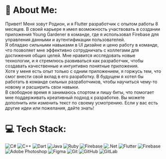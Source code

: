 # 💫 About Me:
Привет! Меня зовут Родион, и я Flutter разработчик с опытом работы 8 месяцев. В своей карьере я имел возможность участвовать в создании приложения Young Gardener в команде, где я использовал Firebase для управления данными и аутентификации пользователей.<br>Я обладаю сильными навыками в UI дизайне и ценю работу в команде, что позволяет мне эффективно сотрудничать с коллегами для достижения общих целей. Мне нравится исследовать новые технологии, и я стремлюсь развиваться как разработчик, чтобы создавать качественные и интуитивно понятные приложения.<br>Хотя у меня есть опыт только с одним приложением, я горжусь тем, что смог внести свой вклад в его разработку. В будущем я хотел бы работать в команде сильных разработчиков, чтобы научиться чему-то новому и расширить свои навыки.<br>В свободное время я занимаюсь спортом и пишу биты, что помогает мне поддерживать креативный подход к разработке. Вы можете дополнить или изменить текст по своему усмотрению. Если у вас есть другие идеи или пожелания, дайте знать!


# 💻 Tech Stack:
![C#](https://img.shields.io/badge/c%23-%23239120.svg?style=for-the-badge&logo=csharp&logoColor=white) ![C++](https://img.shields.io/badge/c++-%2300599C.svg?style=for-the-badge&logo=c%2B%2B&logoColor=white) ![Dart](https://img.shields.io/badge/dart-%230175C2.svg?style=for-the-badge&logo=dart&logoColor=white) ![Java](https://img.shields.io/badge/java-%23ED8B00.svg?style=for-the-badge&logo=openjdk&logoColor=white) ![Ruby](https://img.shields.io/badge/ruby-%23CC342D.svg?style=for-the-badge&logo=ruby&logoColor=white) ![Firebase](https://img.shields.io/badge/firebase-%23039BE5.svg?style=for-the-badge&logo=firebase) ![.Net](https://img.shields.io/badge/.NET-5C2D91?style=for-the-badge&logo=.net&logoColor=white) ![Flutter](https://img.shields.io/badge/Flutter-%2302569B.svg?style=for-the-badge&logo=Flutter&logoColor=white) ![Firebase](https://img.shields.io/badge/firebase-a08021?style=for-the-badge&logo=firebase&logoColor=ffcd34) ![Adobe Photoshop](https://img.shields.io/badge/adobe%20photoshop-%2331A8FF.svg?style=for-the-badge&logo=adobe%20photoshop&logoColor=white) ![Figma](https://img.shields.io/badge/figma-%23F24E1E.svg?style=for-the-badge&logo=figma&logoColor=white) ![Git](https://img.shields.io/badge/git-%23F05033.svg?style=for-the-badge&logo=git&logoColor=white) ![GitHub](https://img.shields.io/badge/github-%23121011.svg?style=for-the-badge&logo=github&logoColor=white) ![GitLab](https://img.shields.io/badge/gitlab-%23181717.svg?style=for-the-badge&logo=gitlab&logoColor=white)
